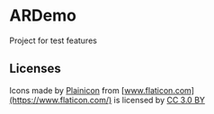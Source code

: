 # ARDemo

Project for test features

## Licenses
 
Icons made by [Plainicon](https://www.flaticon.com/authors/plainicon) from [www.flaticon.com](https://www.flaticon.com/) is licensed by [CC 3.0 BY](http://creativecommons.org/licenses/by/3.0/)
